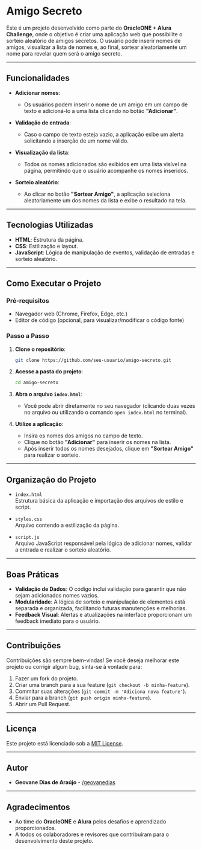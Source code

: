 # Amigo Secreto

Este é um projeto desenvolvido como parte do **OracleONE + Alura Challenge**, onde o objetivo é criar uma aplicação web que possibilite o sorteio aleatório de amigos secretos. O usuário pode inserir nomes de amigos, visualizar a lista de nomes e, ao final, sortear aleatoriamente um nome para revelar quem será o amigo secreto.

---

## Funcionalidades

- **Adicionar nomes**: 
  - Os usuários podem inserir o nome de um amigo em um campo de texto e adicioná-lo a uma lista clicando no botão **"Adicionar"**.
  
- **Validação de entrada**:
  - Caso o campo de texto esteja vazio, a aplicação exibe um alerta solicitando a inserção de um nome válido.
  
- **Visualização da lista**:
  - Todos os nomes adicionados são exibidos em uma lista visível na página, permitindo que o usuário acompanhe os nomes inseridos.
  
- **Sorteio aleatório**:
  - Ao clicar no botão **"Sortear Amigo"**, a aplicação seleciona aleatoriamente um dos nomes da lista e exibe o resultado na tela.

---

## Tecnologias Utilizadas

- **HTML**: Estrutura da página.
- **CSS**: Estilização e layout.
- **JavaScript**: Lógica de manipulação de eventos, validação de entradas e sorteio aleatório.

---

## Como Executar o Projeto

### Pré-requisitos

- Navegador web (Chrome, Firefox, Edge, etc.)
- Editor de código (opcional, para visualizar/modificar o código fonte)

### Passo a Passo

1. **Clone o repositório**:
   ```bash
   git clone https://github.com/seu-usuario/amigo-secreto.git
   ```

2. **Acesse a pasta do projeto**:
   ```bash
   cd amigo-secreto
   ```

3. **Abra o arquivo `index.html`**:
   - Você pode abrir diretamente no seu navegador (clicando duas vezes no arquivo ou utilizando o comando `open index.html` no terminal).

4. **Utilize a aplicação**:
   - Insira os nomes dos amigos no campo de texto.
   - Clique no botão **"Adicionar"** para inserir os nomes na lista.
   - Após inserir todos os nomes desejados, clique em **"Sortear Amigo"** para realizar o sorteio.

---

## Organização do Projeto

- `index.html`  
  Estrutura básica da aplicação e importação dos arquivos de estilo e script.

- `styles.css`  
  Arquivo contendo a estilização da página.

- `script.js`  
  Arquivo JavaScript responsável pela lógica de adicionar nomes, validar a entrada e realizar o sorteio aleatório.

---

## Boas Práticas

- **Validação de Dados**: O código inclui validação para garantir que não sejam adicionados nomes vazios.
- **Modularidade**: A lógica de sorteio e manipulação de elementos está separada e organizada, facilitando futuras manutenções e melhorias.
- **Feedback Visual**: Alertas e atualizações na interface proporcionam um feedback imediato para o usuário.

---

## Contribuições

Contribuições são sempre bem-vindas! Se você deseja melhorar este projeto ou corrigir algum bug, sinta-se à vontade para:

1. Fazer um fork do projeto.
2. Criar uma branch para a sua feature (`git checkout -b minha-feature`).
3. Commitar suas alterações (`git commit -m 'Adiciona nova feature'`).
4. Enviar para a branch (`git push origin minha-feature`).
5. Abrir um Pull Request.

---

## Licença

Este projeto está licenciado sob a [MIT License](LICENSE).

---

## Autor

- **Geovane Dias de Araújo** - [/geovanedias](https://github.com/geovanedias)

---

## Agradecimentos

- Ao time do **OracleONE** e **Alura** pelos desafios e aprendizado proporcionados.
- A todos os colaboradores e revisores que contribuíram para o desenvolvimento deste projeto.
